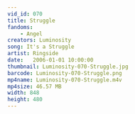 ```yaml
---
vid_id: 070
title: Struggle
fandoms:
    - Angel
creators: Luminosity
song: It's a Struggle
artist: Ringside
date:   2006-01-01 10:00:00
thumbnail: Luminosity-070-Struggle.jpg
barcode: Luminosity-070-Struggle.png
mp4name: Luminosity-070-Struggle.m4v
mp4size: 46.57 MB
width: 848
height: 480
---
```



  